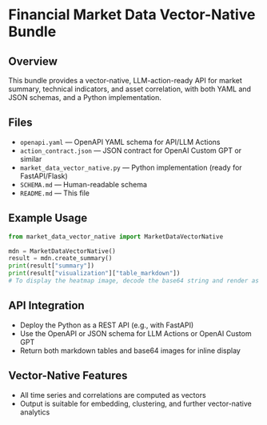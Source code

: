 # Financial Market Data Vector-Native Bundle

## Overview

This bundle provides a vector-native, LLM-action-ready API for market summary, technical indicators, and asset correlation, with both YAML and JSON schemas, and a Python implementation.

## Files

- `openapi.yaml` — OpenAPI YAML schema for API/LLM Actions
- `action_contract.json` — JSON contract for OpenAI Custom GPT or similar
- `market_data_vector_native.py` — Python implementation (ready for FastAPI/Flask)
- `SCHEMA.md` — Human-readable schema
- `README.md` — This file

## Example Usage

```python
from market_data_vector_native import MarketDataVectorNative

mdn = MarketDataVectorNative()
result = mdn.create_summary()
print(result["summary"])
print(result["visualization"]["table_markdown"])
# To display the heatmap image, decode the base64 string and render as PNG
```

## API Integration

- Deploy the Python as a REST API (e.g., with FastAPI)
- Use the OpenAPI or JSON schema for LLM Actions or OpenAI Custom GPT
- Return both markdown tables and base64 images for inline display

## Vector-Native Features

- All time series and correlations are computed as vectors
- Output is suitable for embedding, clustering, and further vector-native analytics
